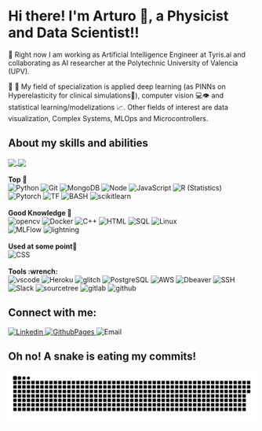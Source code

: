 # Hi there! I'm Arturo 👋, a Physicist and Data Scientist!!

🌱 Right now I am working as Artificial Intelligence Engineer at Tyris.ai and collaborating as AI researcher at the Polytechnic University of Valencia (UPV). 

:closed_book: :pencil: My field of specialization is applied deep learning (as PINNs on Hyperelasticity for clinical simulations💊), computer vision 💻👁️ and statistical learning/modelizations :chart_with_upwards_trend:. Other fields of interest are data visualization, Complex Systems, MLOps and Microcontrollers. 

## About my skills and abilities
<a href="https://github-readme-stats.vercel.app/api?username=ArturoSirvent&rank_icon=github&show_icons=true">
  <img height=200 align="center" src="https://github-readme-stats.vercel.app/api?username=ArturoSirvent&rank_icon=github&show_icons=true&card_width=300&theme=radical" />
</a>
<a href="https://github-readme-stats.vercel.app/api/top-langs/?username=ArturoSirvent&langs_count=7&hide_progress=true&theme=radical">
  <img height=200 align="center" src="https://github-readme-stats.vercel.app/api/top-langs/?username=ArturoSirvent&langs_count=7&hide_progress=true&card_width=300&theme=radical" />
</a>

<br>  
<br>  


<div class="box">
  <div class="header"><strong>Top 🥇 </strong></div>
  <img src="https://img.shields.io/badge/-Python-blue?style=flat&logo=python&logoColor=yellow" alt="Python">
  <img src="http://img.shields.io/badge/-Git-F1502F?style=flat&logo=git&logoColor=FFFFFF" alt="Git">
  <img src="https://img.shields.io/badge/-MongoDB-4DB33D?style=flat&logo=mongodb&logoColor=FFFFFF" alt="MongoDB">
  <img src="https://img.shields.io/badge/-Node.js-3C873A?style=flat&logo=Node.js&logoColor=white" alt="Node">
  <img src="https://img.shields.io/badge/-JavaScript-eed718?style=flat&logo=javascript&logoColor=ffffff" alt="JavaScript">  
  <img src="https://img.shields.io/badge/-R-333333?style=flat&logo=R&logoColor=276DC3" alt="R (Statistics)">  
  <br>
  <img src="https://img.shields.io/badge/-Pytorch-white?style=flat&logo=pytorch&logoColor=orange" alt="Pytorch">   
  <img src="https://img.shields.io/badge/-TensorFlow-orange?style=flat&logo=tensorflow&logoColor=white" alt="TF">  
  <img src="https://img.shields.io/badge/-Bash-black?style=flat&logo=gnubash&logoColor=white" alt="BASH">   
  <img src="https://img.shields.io/badge/-ScikitLearn-blue?style=flat&logo=scikitlearn&logoColor=#F7931E" alt="scikitlearn"> 
</div>
<br>  
<div class="box">
  <div class="header"><strong>Good Knowledge 🥈 </strong></div>
   <img src="https://img.shields.io/badge/-OpenCV-blck?style=flat&logo=opencv&logoColor=blue" alt="opencv">
  <img src="https://img.shields.io/badge/-Docker-white?style=flat&logo=docker&logoColor=blue" alt="Docker">
  <img src="https://img.shields.io/badge/-C%20&%20C++-659ad2?style=flat&logo=c%2B%2B&logoColor=ffffff" alt="C++">
  <img src="https://img.shields.io/badge/-HTML5-E34F26?style=flat&logo=html5&logoColor=white" alt="HTML">
  <img src="https://img.shields.io/badge/-SQL-white?style=flat&logo=sql&logoColor=black" alt="SQL">
  <img src="https://img.shields.io/badge/-Linux-white?style=flat&logo=linux&logoColor=Black" alt="Linux">
  <br>
  <img src="https://img.shields.io/badge/-MLFlow-white?style=flat&logo=mlflow&logoColor=0194E2" alt="MLFlow">
  <img src="https://img.shields.io/badge/-LightningAI-792EE5?style=flat&logo=lightning&logoColor=white" alt="lightning">
  
</div>
<br>  
<div class="box">
  <div class="header"><strong>Used at some point🥉 </strong></div>
  <img src="https://img.shields.io/badge/-CSS3-1572B6?style=flat&logo=css3&logoColor=white" alt="CSS">

</div>
<br>  
<div class="box">
  <div class="header"><strong>Tools :wrench: </strong></div>
  <img src="http://img.shields.io/badge/-VS%20Code-007ACC?style=flat&logo=visual%20studio%20code&logoColor=white" alt="vscode">
  <img src="http://img.shields.io/badge/-Heroku-430098?style=flat&logo=heroku&logoColor=white" alt="Heroku">
  <img src="http://img.shields.io/badge/-Glitch-white?style=flat&logo=glitch&logoColor=violet" alt="glitch">
  <img src="https://img.shields.io/badge/-Postgres-blue?style=flat&logo=postgresql&logoColor=white" alt="PostgreSQL">
  <img src="https://img.shields.io/badge/-AWS-FFA611?style=flat&logo=aws&logoColor=FFFFFF" alt="AWS">  
  <img src="https://img.shields.io/badge/-DBeaver-white?style=flat&logo=DBeaver&logoColor=black" alt="Dbeaver">  
  <img src="https://img.shields.io/badge/-SSH-white?style=flat&logo=ssh&logoColor=black" alt="SSH">  
  <br>  
  <img src="https://img.shields.io/badge/-Slack-white?style=flat&logo=slack&logoColor=4A154B" alt="Slack">  
  <img src="https://img.shields.io/badge/-SourceTree-0052CC?style=flat&logo=sourcetree&logoColor=white" alt="sourcetree">
  <img src="https://img.shields.io/badge/-GitLab-FCA121?style=flat&logo=gitlab" alt="gitlab">
  <img src="https://img.shields.io/badge/-Github-181717?style=flat&logo=github&logoColor=white" alt="github">
  
</div>

## Connect with me:

  <a href="https://www.linkedin.com/in/arturo-sirvent-fresneda-8885091a3/" target="_blank">
    <img alt="Linkedin" src="https://img.shields.io/badge/Linkedin-blue?style=flat-square&logo=linkedin">
  </a>
  <a href="https://arturosirvent.github.io/" target="_blank">
    <img alt="GithubPages" src="https://img.shields.io/badge/PersonalWebsite-black?style=flat-square&logo=github">
  </a><img alt="Email" src="https://img.shields.io/badge/Email-arturosirvent[at]outlook[dot]com-blue?style=flat-square&logo=gmail">

<br>   

## Oh no! A snake is eating my commits!  

<img alt="Linkedin" src="https://raw.githubusercontent.com/hritik5102/hritik5102/output/github-contribution-grid-snake.svg">  
